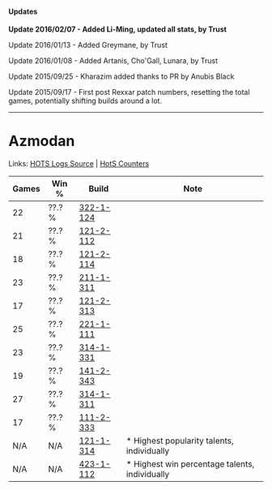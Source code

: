 #### Updates
**Update 2016/02/07 - Added Li-Ming, updated all stats, by Trust**

Update 2016/01/13 - Added Greymane, by Trust

Update 2016/01/08 - Added Artanis, Cho'Gall, Lunara, by Trust

Update 2015/09/25 - Kharazim added thanks to PR by Anubis Black

Update 2015/09/17 - First post Rexxar patch numbers, resetting the total games, potentially shifting builds around a lot.

***

# Azmodan

Links: [HOTS Logs Source](https://www.hotslogs.com/Sitewide/HeroDetails?Hero=Azmodan) | [HotS Counters](http://hotscounters.com/#/hero/Azmodan)

Games  | Win %  | Build     | Note
-----  | -----  | -----     | ----
22     | ??.? % | [322-1-124](http://www.heroesfire.com/hots/talent-calculator/azmodan#oRq4) | 
21     | ??.? % | [121-2-112](http://www.heroesfire.com/hots/talent-calculator/azmodan#gnLG) | 
18     | ??.? % | [121-2-114](http://www.heroesfire.com/hots/talent-calculator/azmodan#gnLI) | 
23     | ??.? % | [211-1-311](http://www.heroesfire.com/hots/talent-calculator/azmodan#kCtF) | 
17     | ??.? % | [121-2-313](http://www.heroesfire.com/hots/talent-calculator/azmodan#gnOP) | 
25     | ??.? % | [221-1-111](http://www.heroesfire.com/hots/talent-calculator/azmodan#kbEd) | 
23     | ??.? % | [314-1-331](http://www.heroesfire.com/hots/talent-calculator/azmodan#o8LJ) | 
19     | ??.? % | [141-2-343](http://www.heroesfire.com/hots/talent-calculator/azmodan#hYDt) | 
27     | ??.? % | [314-1-311](http://www.heroesfire.com/hots/talent-calculator/azmodan#o8K_) | 
17     | ??.? % | [111-2-333](http://www.heroesfire.com/hots/talent-calculator/azmodan#gO-D) | 
N/A    | N/A    | [121-1-314](http://www.heroesfire.com/hots/talent-calculator/azmodan#gn8o) | * Highest popularity talents, individually
N/A    | N/A    | [423-1-112](http://www.heroesfire.com/hots/talent-calculator/azmodan#sIP8) | * Highest win percentage talents, individually
